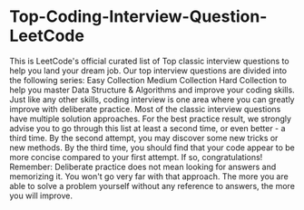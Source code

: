 # Top-Coding-Interview-Question-LeetCode
This is LeetCode's official curated list of Top classic interview questions to help you land your dream job. Our top interview questions are divided into the following series:  Easy Collection Medium Collection Hard Collection to help you master Data Structure &amp; Algorithms and improve your coding skills.  Just like any other skills, coding interview is one area where you can greatly improve with deliberate practice.  Most of the classic interview questions have multiple solution approaches. For the best practice result, we strongly advise you to go through this list at least a second time, or even better - a third time.  By the second attempt, you may discover some new tricks or new methods. By the third time, you should find that your code appear to be more concise compared to your first attempt. If so, congratulations!  Remember: Deliberate practice does not mean looking for answers and memorizing it. You won't go very far with that approach. The more you are able to solve a problem yourself without any reference to answers, the more you will improve.
